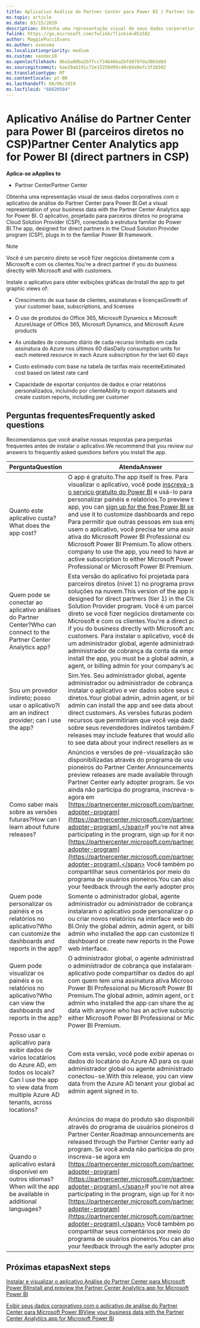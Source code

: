 ```yaml
---
title: Aplicativo Análise do Partner Center para Power BI | Partner Center
ms.topic: article
ms.date: 03/15/2019
description: Obtenha uma representação visual de seus dados corporativos com o aplicativo de análise do Partner Center para Power BI.
fwlink: https://go.microsoft.com/fwlink/?linkid=852582
author: MaggiePucciEvans
ms.author: evansma
ms.localizationpriority: medium
ms.custom: seodec18
ms.openlocfilehash: 86a5a80ba2bffccf34646ba2bfd9797da30b5d8d
ms.sourcegitcommit: bae29ab191c72e15259d99c40c69a9e7c3f2b502
ms.translationtype: MT
ms.contentlocale: pt-BR
ms.lasthandoff: 08/06/2019
ms.locfileid: "68820584"
---
```

# <a name="partner-center-analytics-app-for-power-bi-direct-partners-in-csp"></a><span data-ttu-id="27ecd-103">Aplicativo Análise do Partner Center para Power BI (parceiros diretos no CSP)</span><span class="sxs-lookup"><span data-stu-id="27ecd-103">Partner Center Analytics app for Power BI (direct partners in CSP)</span></span>

<span data-ttu-id="27ecd-104">**Aplica-se a**</span><span class="sxs-lookup"><span data-stu-id="27ecd-104">**Applies to**</span></span>

- <span data-ttu-id="27ecd-105">Partner Center</span><span class="sxs-lookup"><span data-stu-id="27ecd-105">Partner Center</span></span>

<span data-ttu-id="27ecd-106">Obtenha uma representação visual de seus dados corporativos com o aplicativo de análise do Partner Center para Power BI.</span><span class="sxs-lookup"><span data-stu-id="27ecd-106">Get a visual representation of your business data with the Partner Center Analytics app for Power BI.</span></span> <span data-ttu-id="27ecd-107">O aplicativo, projetado para parceiros diretos no programa Cloud Solution Provider (CSP), conectado à estrutura familiar do Power BI.</span><span class="sxs-lookup"><span data-stu-id="27ecd-107">The app, designed for direct partners in the Cloud Solution Provider program (CSP), plugs in to the familiar Power BI framework.</span></span> 

> [!NOTE]  
> <span data-ttu-id="27ecd-108">Você é um parceiro direto se você fizer negócios diretamente com a Microsoft e com os clientes.</span><span class="sxs-lookup"><span data-stu-id="27ecd-108">You're a direct partner if you do business directly with Microsoft and with customers.</span></span> 

<span data-ttu-id="27ecd-109">Instale o aplicativo para obter exibições gráficas de:</span><span class="sxs-lookup"><span data-stu-id="27ecd-109">Install the app to get graphic views of:</span></span> 

-   <span data-ttu-id="27ecd-110">Crescimento de sua base de clientes, assinaturas e licenças</span><span class="sxs-lookup"><span data-stu-id="27ecd-110">Growth of your customer base, subscriptions, and licenses</span></span>

-   <span data-ttu-id="27ecd-111">O uso de produtos do Office 365, Microsoft Dynamics e Microsoft Azure</span><span class="sxs-lookup"><span data-stu-id="27ecd-111">Usage of Office 365, Microsoft Dynamics, and Microsoft Azure products</span></span>

-   <span data-ttu-id="27ecd-112">As unidades de consumo diário de cada recurso limitado em cada assinatura do Azure nos últimos 60 dias</span><span class="sxs-lookup"><span data-stu-id="27ecd-112">Daily consumption units for each metered resource in each Azure subscription for the last 60 days</span></span>

-   <span data-ttu-id="27ecd-113">Custo estimado com base na tabela de tarifas mais recente</span><span class="sxs-lookup"><span data-stu-id="27ecd-113">Estimated cost based on latest rate card</span></span>

-   <span data-ttu-id="27ecd-114">Capacidade de exportar conjuntos de dados e criar relatórios personalizados, incluindo por cliente</span><span class="sxs-lookup"><span data-stu-id="27ecd-114">Ability to export datasets and create custom reports, including per customer</span></span>

## <a name="frequently-asked-questions"></a><span data-ttu-id="27ecd-115">Perguntas frequentes</span><span class="sxs-lookup"><span data-stu-id="27ecd-115">Frequently asked questions</span></span>

<span data-ttu-id="27ecd-116">Recomendamos que você analise nossas respostas para perguntas frequentes antes de instalar o aplicativo.</span><span class="sxs-lookup"><span data-stu-id="27ecd-116">We recommend that you review our answers to frequently asked questions before you install the app.</span></span> 

| <span data-ttu-id="27ecd-117">**Pergunta**</span><span class="sxs-lookup"><span data-stu-id="27ecd-117">**Question**</span></span> | <span data-ttu-id="27ecd-118">**Atenda**</span><span class="sxs-lookup"><span data-stu-id="27ecd-118">**Answer**</span></span> |
| --- | ---------- |
| <span data-ttu-id="27ecd-119">Quanto este aplicativo custa?</span><span class="sxs-lookup"><span data-stu-id="27ecd-119">What does the app cost?</span></span> | <span data-ttu-id="27ecd-120">O app é gratuito.</span><span class="sxs-lookup"><span data-stu-id="27ecd-120">The app itself is free.</span></span> <span data-ttu-id="27ecd-121">Para visualizar o aplicativo, você pode [inscreva-se para o serviço gratuito do Power BI](https://go.microsoft.com/fwlink/p/?linkid=845347) e usá-lo para personalizar painéis e relatórios.</span><span class="sxs-lookup"><span data-stu-id="27ecd-121">To preview the app, you can [sign up for the free Power BI service](https://go.microsoft.com/fwlink/p/?linkid=845347) and use it to customize dashboards and reports.</span></span> <span data-ttu-id="27ecd-122">Para permitir que outras pessoas em sua empresa usem o aplicativo, você precisa ter uma assinatura ativa do Microsoft Power BI Professional ou Microsoft Power BI Premium.</span><span class="sxs-lookup"><span data-stu-id="27ecd-122">To allow others in your company to use the app, you need to have an active subscription to either Microsoft Power BI Professional or Microsoft Power BI Premium.</span></span> |
| <span data-ttu-id="27ecd-123">Quem pode se conectar ao aplicativo análises do Partner Center?</span><span class="sxs-lookup"><span data-stu-id="27ecd-123">Who can connect to the Partner Center Analytics app?</span></span> | <span data-ttu-id="27ecd-124">Esta versão do aplicativo foi projetada para parceiros diretos (nível 1) no programa provedor de soluções na nuvem.</span><span class="sxs-lookup"><span data-stu-id="27ecd-124">This version of the app is designed for direct partners (tier 1) in the Cloud Solution Provider program.</span></span> <span data-ttu-id="27ecd-125">Você é um parceiro direto se você fizer negócios diretamente com a Microsoft e com os clientes.</span><span class="sxs-lookup"><span data-stu-id="27ecd-125">You're a direct partner if you do business directly with Microsoft and with customers.</span></span> <span data-ttu-id="27ecd-126">Para instalar o aplicativo, você deve ser um administrador global, agente administrador ou administrador de cobrança da conta da empresa.</span><span class="sxs-lookup"><span data-stu-id="27ecd-126">To install the app, you must be a global admin, admin agent, or billing admin for your company’s account.</span></span> |
| <span data-ttu-id="27ecd-127">Sou um provedor indireto; posso usar o aplicativo?</span><span class="sxs-lookup"><span data-stu-id="27ecd-127">I am an indirect provider; can I use the app?</span></span> | <span data-ttu-id="27ecd-128">Sim.</span><span class="sxs-lookup"><span data-stu-id="27ecd-128">Yes.</span></span> <span data-ttu-id="27ecd-129">Seu administrador global, agente administrador ou administrador de cobrança pode instalar o aplicativo e ver dados sobre seus clientes diretos.</span><span class="sxs-lookup"><span data-stu-id="27ecd-129">Your global admin, admin agent, or billing admin can install the app and see data about your direct customers.</span></span> <span data-ttu-id="27ecd-130">As versões futuras podem incluir recursos que permitiriam que você veja dados sobre seus revendedores indiretos também.</span><span class="sxs-lookup"><span data-stu-id="27ecd-130">Future releases may include features that would allow you to see data about your indirect resellers as well.</span></span> |
| <span data-ttu-id="27ecd-131">Como saber mais sobre as versões futuras?</span><span class="sxs-lookup"><span data-stu-id="27ecd-131">How can I learn about future releases?</span></span> | <span data-ttu-id="27ecd-132">Anúncios e versões de pré-visualização são disponibilizadas através do programa de usuários pioneiros do Partner Center.</span><span class="sxs-lookup"><span data-stu-id="27ecd-132">Announcements and preview releases are made available through the Partner Center early adopter program.</span></span> <span data-ttu-id="27ecd-133">Se você ainda não participa do programa, inscreva-se agora em [https://partnercenter.microsoft.com/partner/early-adopter-program](https://partnercenter.microsoft.com/partner/early-adopter-program).</span><span class="sxs-lookup"><span data-stu-id="27ecd-133">If you’re not already participating in the program, sign up for it now at [https://partnercenter.microsoft.com/partner/early-adopter-program](https://partnercenter.microsoft.com/partner/early-adopter-program).</span></span> <span data-ttu-id="27ecd-134">Você também pode compartilhar seus comentários por meio do programa de usuários pioneiros.</span><span class="sxs-lookup"><span data-stu-id="27ecd-134">You can also share your feedback through the early adopter program.</span></span> |
| <span data-ttu-id="27ecd-135">Quem pode personalizar os painéis e os relatórios no aplicativo?</span><span class="sxs-lookup"><span data-stu-id="27ecd-135">Who can customize the dashboards and reports in the app?</span></span> | <span data-ttu-id="27ecd-136">Somente o administrador global, agente administrador ou administrador de cobrança que instalaram o aplicativo pode personalizar o painel ou criar novos relatórios na interface web do Power BI.</span><span class="sxs-lookup"><span data-stu-id="27ecd-136">Only the global admin, admin agent, or billing admin who installed the app can customize the dashboard or create new reports in the Power BI web interface.</span></span> |
| <span data-ttu-id="27ecd-137">Quem pode visualizar os painéis e os relatórios no aplicativo?</span><span class="sxs-lookup"><span data-stu-id="27ecd-137">Who can view the dashboards and reports in the app?</span></span> | <span data-ttu-id="27ecd-138">O administrador global, o agente administrador ou o administrador de cobrança que instalaram o aplicativo pode compartilhar os dados do aplicativo com quem tem uma assinatura ativa Microsoft Power BI Professional ou Microsoft Power BI Premium.</span><span class="sxs-lookup"><span data-stu-id="27ecd-138">The global admin, admin agent, or billing admin who installed the app can share the app’s data with anyone who has an active subscription to either Microsoft Power BI Professional or Microsoft Power BI Premium.</span></span> |
| <span data-ttu-id="27ecd-139">Posso usar o aplicativo para exibir dados de vários locatários do Azure AD, em todos os locais?</span><span class="sxs-lookup"><span data-stu-id="27ecd-139">Can I use the app to view data from multiple Azure AD tenants, across locations?</span></span> | <span data-ttu-id="27ecd-140">Com esta versão, você pode exibir apenas os dados do locatário do Azure AD para os quais seu administrador global ou agente administrador conectou-se.</span><span class="sxs-lookup"><span data-stu-id="27ecd-140">With this release, you can view only data from the Azure AD tenant your global admin or admin agent signed in to.</span></span> | 
| <span data-ttu-id="27ecd-141">Quando o aplicativo estará disponível em outros idiomas?</span><span class="sxs-lookup"><span data-stu-id="27ecd-141">When will the app be available in additional languages?</span></span> | <span data-ttu-id="27ecd-142">Anúncios do mapa do produto são disponibilizados através do programa de usuários pioneiros do Partner Center.</span><span class="sxs-lookup"><span data-stu-id="27ecd-142">Roadmap announcements are released through the Partner Center early adopter program.</span></span> <span data-ttu-id="27ecd-143">Se você ainda não participa do programa, inscreva-se agora em [https://partnercenter.microsoft.com/partner/early-adopter-program](https://partnercenter.microsoft.com/partner/early-adopter-program).</span><span class="sxs-lookup"><span data-stu-id="27ecd-143">If you’re not already participating in the program, sign up for it now at [https://partnercenter.microsoft.com/partner/early-adopter-program](https://partnercenter.microsoft.com/partner/early-adopter-program).</span></span> <span data-ttu-id="27ecd-144">Você também pode compartilhar seus comentários por meio do programa de usuários pioneiros.</span><span class="sxs-lookup"><span data-stu-id="27ecd-144">You can also share your feedback through the early adopter program.</span></span> | 



## <a name="next-steps"></a><span data-ttu-id="27ecd-145">Próximas etapas</span><span class="sxs-lookup"><span data-stu-id="27ecd-145">Next steps</span></span>

[<span data-ttu-id="27ecd-146">Instalar e visualizar o aplicativo Análise do Partner Center para Microsoft Power BI</span><span class="sxs-lookup"><span data-stu-id="27ecd-146">Install and preview the Partner Center Analytics app for Microsoft Power BI</span></span>](power-bi-app-for-direct-partners-install.md)

[<span data-ttu-id="27ecd-147">Exibir seus dados corporativos com o aplicativo de análise do Partner Center para Microsoft Power BI</span><span class="sxs-lookup"><span data-stu-id="27ecd-147">View your business data with the Partner Center Analytics app for Microsoft Power BI</span></span>](power-bi-app-for-direct-partners-use.md)
